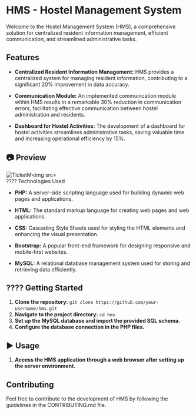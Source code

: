 # HMS - Hostel Management System

Welcome to the Hostel Management System (HMS), a comprehensive solution for centralized resident information management, efficient communication, and streamlined administrative tasks.

##  Features

- **Centralized Resident Information Management:** HMS provides a centralized system for managing resident information, contributing to a significant 20% improvement in data accuracy.

- **Communication Module:** An implemented communication module within HMS results in a remarkable 30% reduction in communication errors, facilitating effective communication between hostel administration and residents.

- **Dashboard for Hostel Activities:** The development of a dashboard for hostel activities streamlines administrative tasks, saving valuable time and increasing operational efficiency by 15%.

## 📷 Preview

<div classname="d-flex flex-row">
  <img src="/1.png" alt="TicketM<img src="/meal/Screenshot (16).png" alt="TicketMate Preview" width="400" height="200">
</div
  
## ???? Technologies Used

- **PHP:** A server-side scripting language used for building dynamic web pages and applications.

- **HTML:** The standard markup language for creating web pages and web applications.

- **CSS:** Cascading Style Sheets used for styling the HTML elements and enhancing the visual presentation.

- **Bootstrap:** A popular front-end framework for designing responsive and mobile-first websites.

- **MySQL:** A relational database management system used for storing and retrieving data efficiently.

## ???? Getting Started

1. **Clone the repository:** `git clone https://github.com/your-username/hms.git`
2. **Navigate to the project directory:** `cd hms`
3. **Set up the MySQL database and import the provided SQL schema.**
4. **Configure the database connection in the PHP files.**

## ▶️ Usage

1. **Access the HMS application through a web browser after setting up the server environment.**

## Contributing

Feel free to contribute to the development of HMS by following the guidelines in the CONTRIBUTING.md file.

